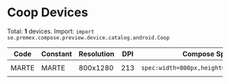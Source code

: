 # Coop Devices

Total: **1** devices. Import: `import se.premex.compose.preview.device.catalog.android.Coop`

| Code | Constant | Resolution | DPI | Compose Spec | Preview Usage |
|------|----------|------------|-----|-------------|---------------|
| MARTE | MARTE | 800x1280 | 213 | `spec:width=800px,height=1280px,dpi=213` | `@Preview(device = Coop.MARTE)` |

<!-- Generated automatically. Do not edit manually. -->
